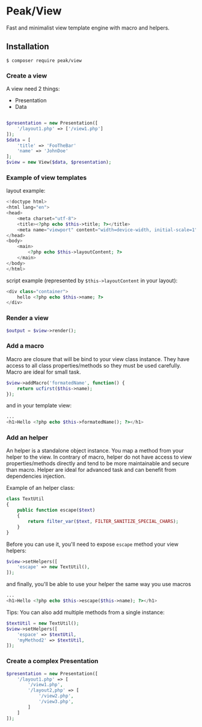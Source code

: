 # Peak/View

Fast and minimalist view template engine with macro and helpers.

## Installation

```
$ composer require peak/view
```

### Create a view

A view need 2 things:

 - Presentation
 - Data
 
```php

$presentation = new Presentation([
    '/layout1.php' => ['/view1.php']
]);
$data = [
    'title' => 'FooTheBar'
    'name' => 'JohnDoe'
];
$view = new View($data, $presentation);
```

### Example of view templates

layout example:
```php
<!doctype html>
<html lang="en">
<head>
    <meta charset="utf-8">
    <title><?php echo $this->title; ?></title>
    <meta name="viewport" content="width=device-width, initial-scale=1">
</head>
<body>
    <main>
        <?php echo $this->layoutContent; ?>
    </main>
</body>
</html>
```

script example (represented by ```$this->layoutContent``` in your layout):
```php
<div class="container">
    hello <?php echo $this->name; ?>
</div>
```



### Render a view

```php
$output = $view->render();
```

### Add a macro
Macro are closure that will be bind to your view class instance. They have access to all class properties/methods so they must be used carefully. Macro are ideal for small task. 

```php
$view->addMacro('formatedName', function() {
    return ucfirst($this->name);
});
```

and in your template view:
```php
...
<h1>Hello <?php echo $this->formatedName(); ?></h1>
```

### Add an helper
An helper is a standalone object instance. You map a method from your helper to the view. In contrary of macro, helper do not have access to view properties/methods directly and tend to be more maintainable and secure than macro. Helper are ideal for advanced task and can benefit from dependencies injection.

Example of an helper class:
```php
class TextUtil
{
    public function escape($text)
    {
        return filter_var($text, FILTER_SANITIZE_SPECIAL_CHARS);
    }
}
```

Before you can use it, you'll need to expose ``escape`` method your view helpers:
```php
$view->setHelpers([
    'escape' => new TextUtil(),
]);
```

and finally, you'll be able to use your helper the same way you use macros
```php
...
<h1>Hello <?php echo $this->escape($this->name); ?></h1>
```


Tips: You can also add multiple methods from a single instance:
```php
$textUtil = new TextUtil();
$view->setHelpers([
    'espace' => $textUtil,
    'myMethod2' => $textUtil,
]);
```

### Create a complex Presentation 
```php
$presentation = new Presentation([
    '/layout1.php' => [
        '/view1.php',
        '/layout2,php' => [
            '/view2.php',
            '/view3.php',
        ]
    ]
]);
```
